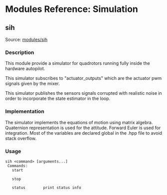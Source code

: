 # Modules Reference: Simulation

## sih

Source: [modules/sih](https://github.com/PX4/Firmware/tree/master/src/modules/sih)

### Description

This module provide a simulator for quadrotors running fully inside the hardware autopilot.

This simulator subscribes to "actuator_outputs" which are the actuator pwm signals given by the mixer.

This simulator publishes the sensors signals corrupted with realistic noise in order to incorporate the state estimator in the loop.

### Implementation

The simulator implements the equations of motion using matrix algebra. Quaternion representation is used for the attitude. Forward Euler is used for integration. Most of the variables are declared global in the .hpp file to avoid stack overflow.

<a id="sih_usage"></a>

### Usage

    sih <command> [arguments...]
     Commands:
       start
    
       stop
    
       status        print status info